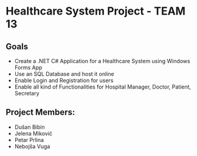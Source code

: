 # Healthcare System Project - TEAM 13

## Goals

* Create a .NET C# Application for a Healthcare System using Windows Forms App
* Use an SQL Database and host it online
* Enable Login and Registration for users
* Enable all kind of Functionalities for Hospital Manager, Doctor, Patient, Secretary

## Project Members:
* Dušan Bibin
* Jelena Miković
* Petar Prlina
* Nebojša Vuga
